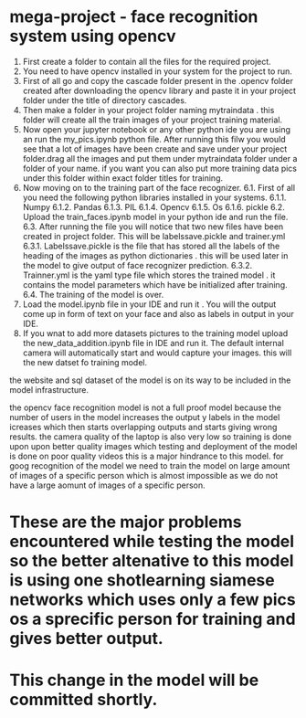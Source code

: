 # mega-project - face recognition system using opencv 
1.	First create a folder to contain all the files for the required project.
2.	You need to have opencv installed in your system for the project to run.
3.	First of all go and copy the cascade folder present in the .opencv folder created after downloading the opencv library and paste it in your project folder under the title of directory cascades.
4.	Then make a folder in your project folder naming mytraindata . this folder will create all the train images of your project training material.
5.	Now open your jupyter notebook or any other python ide you are using an run the my_pics.ipynb python file. After running this filw you would see that a lot of images have been create and save under your project folder.drag all the images and put them under mytraindata folder under a folder of your name. if you want you can also put more training data pics under this folder within exact folder titles for training.
6.	Now moving on to the training part of the face recognizer.
    6.1.	First of all you need the following python libraries installed in your systems.
      6.1.1.	Numpy
      6.1.2.	Pandas
      6.1.3.	PIL
      6.1.4.	Opencv
      6.1.5.	Os
      6.1.6.	pickle
    6.2.	Upload the train_faces.ipynb model in your python ide and run the file.
    6.3.	After running the file you will notice that two new files have been created in project folder. This will be labelssave.pickle and trainer.yml
      6.3.1.	Labelssave.pickle is the file that has stored all the labels of the heading of the images as python dictionaries . this will be used later in the model to give output of face recognizer prediction.
      6.3.2.	Trainner.yml is the yaml type file which stores the trained model . it contains the model parameters which have be initialized after training.
    6.4.	The training of the model is over.
7.	Load the model.ipynb file in your IDE and run it . You will the output come up in form of text on your face and also as labels in output in your IDE.
8.   If you wnat to add more datasets pictures to the training model upload the new_data_addition.ipynb file in IDE and run it. The default internal camera will automatically start and would capture your images. this will the new datset fo training model.

the website and sql dataset of the model is on its way to be included in the model infrastructure.


the opencv face recognition model is not a full proof model because the number of users in the model increases the output y labels in the model icreases which then starts overlapping outputs and starts giving wrong results.
the camera quality of the laptop is also very low so training is done upon upon better quality images which testing and deployment of the model is done on poor quality videos this is a major hindrance to this model.
for goog recognition of the model we need to train the model on large amount of images of a specific person which is almost impossible as we do not have a large aomunt of images of a specific person.

# These are the major problems encountered while testing the model so the better altenative to this model is using one shotlearning siamese networks which uses only a few pics os a sprecific person for training and gives better output.
# This change in the model will be committed shortly.
